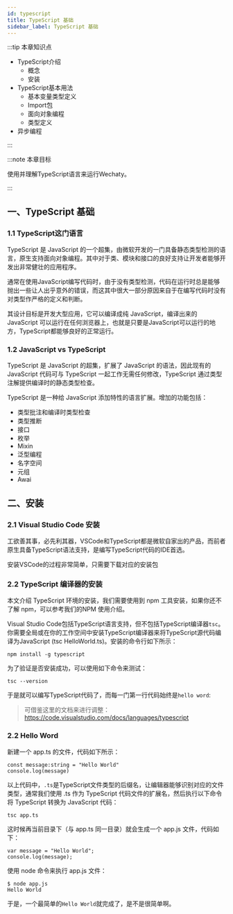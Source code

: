 ```yaml
---
id: typescript
title: TypeScript 基础
sidebar_label: TypeScript 基础
---
```


:::tip 本章知识点

* TypeScript介绍
  * 概念
  * 安装
* TypeScript基本用法
  * 基本变量类型定义
  * Import包
  * 面向对象编程
  * 类型定义
* 异步编程

:::

:::note 本章目标

使用并理解TypeScript语言来运行Wechaty。

:::


## 一、TypeScript 基础

### 1.1 TypeScript这门语言

TypeScript 是 JavaScript 的一个超集，由微软开发的一门具备静态类型检测的语言，原生支持面向对象编程。其中对于类、模块和接口的良好支持让开发者能够开发出非常健壮的应用程序。

通常在使用JavaScript编写代码时，由于没有类型检测，代码在运行时总是能够抛出一些让人出乎意外的错误，而这其中很大一部分原因来自于在编写代码时没有对类型作严格的定义和判断。

其设计目标是开发大型应用，它可以编译成纯 JavaScript，编译出来的 JavaScript 可以运行在任何浏览器上，也就是只要是JavaScript可以运行的地方，TypeScript都能够良好的正常运行。

### 1.2 JavaScript vs TypeScript

TypeScript 是 JavaScript 的超集，扩展了 JavaScript 的语法，因此现有的 JavaScript 代码可与 TypeScript 一起工作无需任何修改，TypeScript 通过类型注解提供编译时的静态类型检查。

TypeScript 是一种给 JavaScript 添加特性的语言扩展。增加的功能包括：

* 类型批注和编译时类型检查
* 类型推断
* 接口
* 枚举
* Mixin
* 泛型编程
* 名字空间
* 元组
* Awai

## 二、安装

### 2.1 Visual Studio Code 安装

工欲善其事，必先利其器，VSCode和TypeScript都是微软自家出的产品，而前者原生具备TypeScript语法支持，是编写TypeScript代码的IDE首选。

安装VSCode的过程非常简单，只需要下载对应的安装包


### 2.2 TypeScript 编译器的安装

本文介绍 TypeScript 环境的安装，我们需要使用到 npm 工具安装，如果你还不了解 npm，可以参考我们的NPM 使用介绍。

Visual Studio Code包括TypeScript语言支持，但不包括TypeScript编译器`tsc`。你需要全局或在你的工作空间中安装TypeScript编译器来将TypeScript源代码编译为JavaScript (tsc HelloWorld.ts)。安装的命令行如下所示：

```shell
npm install -g typescript
```

为了验证是否安装成功，可以使用如下命令来测试：

```shell
tsc --version
```

于是就可以编写TypeScript代码了，而每一门第一行代码始终是`hello word`:

> 可借鉴这里的文档来进行调整：https://code.visualstudio.com/docs/languages/typescript

### 2.2 Hello Word

新建一个 app.ts 的文件，代码如下所示：

```shell
const message:string = "Hello World" 
console.log(message)
```

以上代码中，`.ts`是TypeScript文件类型的后缀名，让编辑器能够识别对应的文件类型，通常我们使用 .ts 作为 TypeScript 代码文件的扩展名，然后执行以下命令将 TypeScript 转换为 JavaScript 代码：

```shell
tsc app.ts
```

这时候再当前目录下（与 app.ts 同一目录）就会生成一个 app.js 文件，代码如下：

```shell
var message = "Hello World";
console.log(message);
```

使用 node 命令来执行 app.js 文件：

```shell
$ node app.js 
Hello World
```

于是，一个最简单的`Hello World`就完成了，是不是很简单啊。

